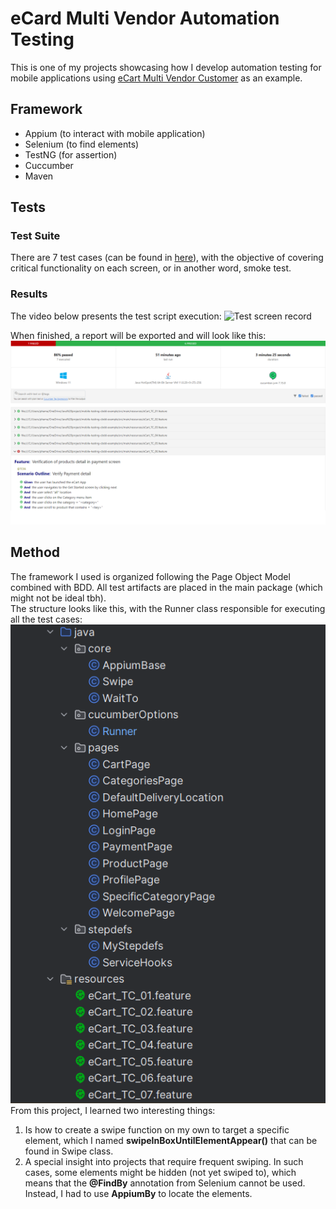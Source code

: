 # eCard Multi Vendor Automation Testing
This is one of my projects showcasing how I develop automation testing for mobile applications using [eCart Multi Vendor Customer](https://play.google.com/store/apps/details?id=wrteam.multivendor.customer) as an example.

## Framework
- Appium (to interact with mobile application)
- Selenium (to find elements)
- TestNG (for assertion)
- Cuccumber
- Maven

## Tests
### Test Suite
There are 7 test cases (can be found in [here](test-cases.md)), with the objective of covering critical functionality on each screen, or in another word, smoke test.

### Results
The video below presents the test script execution:
![Test screen record](demo-run.gif)

When finished, a report will be exported and will look like this:
![Report screen shot](sample-report-screenshot.png)

## Method
The framework I used is organized following the Page Object Model combined with BDD. All test artifacts are placed in the main package (which might not be ideal tbh).<br>
The structure looks like this, with the Runner class responsible for executing all the test cases:
![Model Structure](model-structure.png) <br>
From this project, I learned two interesting things: 
1. Is how to create a swipe function on my own to target a specific element, which I named **swipeInBoxUntilElementAppear()** that can be found in Swipe class.
2. A special insight into projects that require frequent swiping. In such cases, some elements might be hidden (not yet swiped to), which means that the **@FindBy** annotation from Selenium cannot be used. Instead, I had to use **AppiumBy** to locate the elements.
